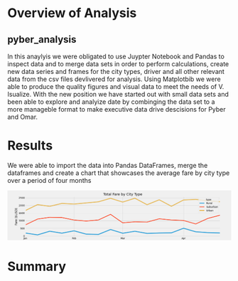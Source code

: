 # Overview of Analysis 
## pyber_analysis

In this anaylyis we were obligated to use Juypter Notebook and Pandas to inspect data and to merge data sets in order to perform calculations, create new data series and frames for the city types, driver and all other relevant data from the csv files devlivered for analysis.  Using Matplotbib we were able to produce the quality figures and visual data to meet the needs of V. Isualize. With the new position we have started out with small data sets and been able to explore and analyize date by combinging the data set to a more manageble format to make executive data drive descisions for Pyber and Omar. 


# Results
We were able to import the data into Pandas DataFrames, merge the dataframes and create a chart that showcases the average fare by city type over a period of four months  





![Pyber Total Fare](https://github.com/Sacdees/pyber_analysis/blob/main/resources/PyBer_fare_summary.png)

# Summary 